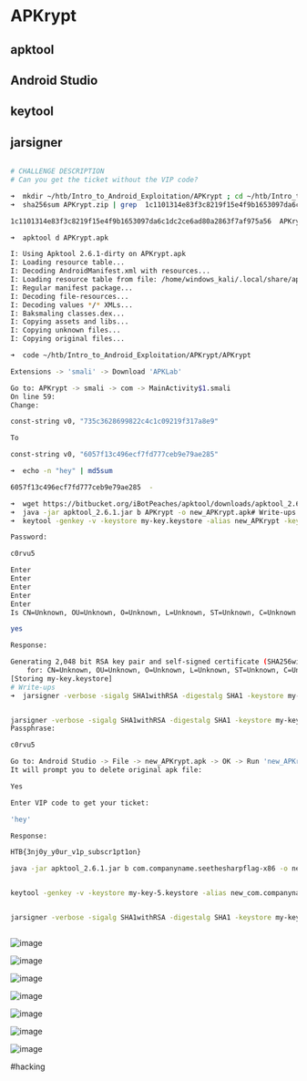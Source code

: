 # APKrypt
## apktool
## Android Studio
## keytool
## jarsigner
```bash

# CHALLENGE DESCRIPTION
# Can you get the ticket without the VIP code?

➜  mkdir ~/htb/Intro_to_Android_Exploitation/APKrypt ; cd ~/htb/Intro_to_Android_Exploitation/APKrypt ; sudo mv ~/Downloads/APKrypt.apk .
➜  sha256sum APKrypt.zip | grep  1c1101314e83f3c8219f15e4f9b1653097da6c1dc2ce6ad80a2863f7af975a56

1c1101314e83f3c8219f15e4f9b1653097da6c1dc2ce6ad80a2863f7af975a56  APKrypt.zip

➜  apktool d APKrypt.apk 

I: Using Apktool 2.6.1-dirty on APKrypt.apk
I: Loading resource table...
I: Decoding AndroidManifest.xml with resources...
I: Loading resource table from file: /home/windows_kali/.local/share/apktool/framework/1.apk
I: Regular manifest package...
I: Decoding file-resources...
I: Decoding values */* XMLs...
I: Baksmaling classes.dex...
I: Copying assets and libs...
I: Copying unknown files...
I: Copying original files...

➜  code ~/htb/Intro_to_Android_Exploitation/APKrypt/APKrypt

Extensions -> 'smali' -> Download 'APKLab'

Go to: APKrypt -> smali -> com -> MainActivity$1.smali
On line 59:
Change:

const-string v0, "735c3628699822c4c1c09219f317a8e9"

To

const-string v0, "6057f13c496ecf7fd777ceb9e79ae285"

➜  echo -n "hey" | md5sum

6057f13c496ecf7fd777ceb9e79ae285  -

➜  wget https://bitbucket.org/iBotPeaches/apktool/downloads/apktool_2.6.1.jar
➜  java -jar apktool_2.6.1.jar b APKrypt -o new_APKrypt.apk# Write-ups
➜  keytool -genkey -v -keystore my-key.keystore -alias new_APKrypt -keyalg RSA -keysize 2048 -validity 1000

Password: 

c0rvu5

Enter
Enter
Enter
Enter
Enter
Is CN=Unknown, OU=Unknown, O=Unknown, L=Unknown, ST=Unknown, C=Unknown correct?

yes

Response:

Generating 2,048 bit RSA key pair and self-signed certificate (SHA256withRSA) with a validity of 1,000 days
	for: CN=Unknown, OU=Unknown, O=Unknown, L=Unknown, ST=Unknown, C=Unknown
[Storing my-key.keystore]
# Write-ups
➜  jarsigner -verbose -sigalg SHA1withRSA -digestalg SHA1 -keystore my-key.keystore new_APKrypt.apk new_APKrypt


jarsigner -verbose -sigalg SHA1withRSA -digestalg SHA1 -keystore my-key-4.keystore new_com.companyname.seethesharpflag-x86.apk new_com.companyname.seethesharpflag-x86
Passphrase: 

c0rvu5

Go to: Android Studio -> File -> new_APKrypt.apk -> OK -> Run 'new_APKrypt' (or shift+F10)
It will prompt you to delete original apk file:

Yes

Enter VIP code to get your ticket:

'hey'

Response:

HTB{3nj0y_y0ur_v1p_subscr1pt1on}

java -jar apktool_2.6.1.jar b com.companyname.seethesharpflag-x86 -o new_com.companyname.seethesharpflag-x86.apk


keytool -genkey -v -keystore my-key-5.keystore -alias new_com.companyname.seethesharpflag-x86 -keyalg RSA -keysize 2048 -validity 1000


jarsigner -verbose -sigalg SHA1withRSA -digestalg SHA1 -keystore my-key-5.keystore new_com.companyname.seethesharpflag-x86.apk new_com.companyname.seethesharpflag-x86



```

![image](https://0xc0rvu5.github.io/docs/assets/images/20220627044240.png)

![image](https://0xc0rvu5.github.io/docs/assets/images/20220627045629.png)

![image](https://0xc0rvu5.github.io/docs/assets/images/20220627044457.png)

![image](https://0xc0rvu5.github.io/docs/assets/images/20220627044622.png)

![image](https://0xc0rvu5.github.io/docs/assets/images/20220627044701.png)

![image](https://0xc0rvu5.github.io/docs/assets/images/20220627044832.png)

![image](https://0xc0rvu5.github.io/docs/assets/images/20220627043336.png)

#hacking
